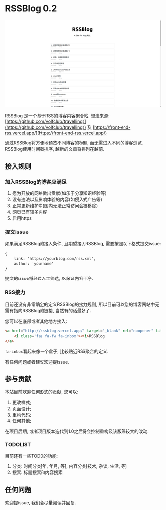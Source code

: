 # RSSBlog 0.2

![RSSBlog](./public/screenshot.png)

RSSBlog 是一个基于RSS的博客内容聚合站. 想法来源: [https://github.com/volfclub/travellings](https://github.com/volfclub/travellings) 及 [https://front-end-rss.vercel.app/](https://front-end-rss.vercel.app/)

通过RSSBlog将方便地预览不同博客的标题, 而无需进入不同的博客浏览. RSSBlog使用时间戳排序, 越新的文章将排列在越前.

## 接入规则

### 加入RSSBlog的博客应满足

1. 愿为开放的网络做出贡献(如乐于分享知识经验等)
2. 没有违法以及影响体验的内容(如侵入式广告等)
3. 正常更新维护中(国内无法正常访问会被移除)
4. 网页已有较多内容
5. 启用https

### 提交issue

如果满足RSSBlog的接入条件, 且期望接入RSSBlog, 需要按照以下格式提交issue:
```
{
    link: 'https://yourblog.com/rss.xml',
    author: 'yourname'
}
```
提交的issue将经过人工筛选, 以保证内容干净.

### RSS接力

目前还没有非常确定的定义RSSBlog的接力规则, 所以目前可以您的博客网站中无需有指向RSSBlog的链接, 当然有的话最好了.

您可以在底部或者其他地方接入:
```HTML
<a href="http://rssblog.vercel.app/" target="_blank" rel="noopener" title="RSSBlog">
    <i class='fas fa-fw fa-inbox'></i>RSSBlog
</a>
```
```fa-inbox```看起来像一个盒子, 比较贴近RSS聚合的定义.

有任何问题或者建议欢迎提issue.

## 参与贡献

本站目前欢迎任何形式的贡献, 您可以:
1. 更改样式;
2. 页面设计;
3. 重构代码;
4. 任何其他;

在项目后期, 或者项目版本迭代到1.0之后将会控制重构及该版等较大的改动.

### TODOLIST

目前还有一些TODO的功能:
1. 分类: 时间分类[年, 年月, 等], 内容分类[技术, 杂谈, 生活, 等]
2. 搜索: 标题搜索和内容搜索

## 任何问题

欢迎提issue, 我们会尽量阅读并回复.